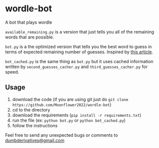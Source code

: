 # wordle-bot

A bot that plays wordle

`available_remaining.py` is a version that just tells you all of the remaining words that are possible.  

`bot.py` is a the optimized version that tells you the best word to guess in terms of expected remaining number of guesses. Inspired by [this article](https://ben.land/post/2022/02/11/optimal-wordle-solution/).

`bot_cached.py` is the same thing as `bot.py` but it uses cached information written by `second_guesses_cacher.py` and `third_guesses_cacher.py` for speed.  

## Usage

  1. download the code (if you are using git just do `git clone https://github.com/Moonflower2022/wordle-bot`)
  2. cd to the directory  
  3. download the requirements (`pip install -r requirements.txt`)  
  4. run the file (ex: `python bot.py` or `python bot_cached.py`)  
  5. follow the instructions  

Feel free to send any unexpected bugs or comments to [dumbderivatives@gmail.com](mailto:dumbderivatives@gmail.com)
